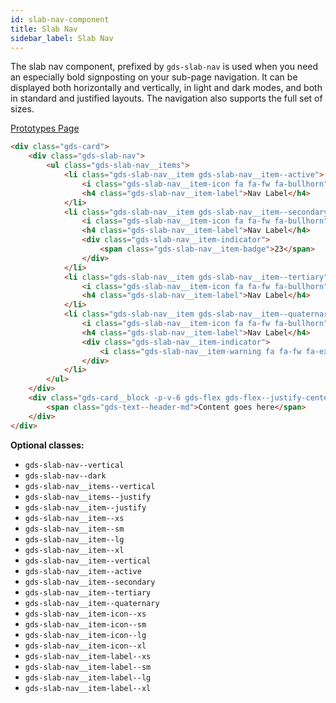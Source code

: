 ```yaml
---
id: slab-nav-component
title: Slab Nav
sidebar_label: Slab Nav
---
```


The slab nav component, prefixed by `gds-slab-nav` is used when you need an especially bold signposting on your sub-page navigation. It can be displayed both horizontally and vertically, in light and dark modes, and both in standard and justified layouts. The navigation also supports the full set of sizes.

<p style="margin-bottom: 0.8em">
    <a href="https://ds.gumgum.com/stable/index.html#gds-slab-nav" target="_blank">Prototypes Page</a>
</p>

```html
<div class="gds-card">
    <div class="gds-slab-nav">
        <ul class="gds-slab-nav__items">
            <li class="gds-slab-nav__item gds-slab-nav__item--active">
                <i class="gds-slab-nav__item-icon fa fa-fw fa-bullhorn" aria-hidden="true"></i>
                <h4 class="gds-slab-nav__item-label">Nav Label</h4>
            </li>
            <li class="gds-slab-nav__item gds-slab-nav__item--secondary">
                <i class="gds-slab-nav__item-icon fa fa-fw fa-bullhorn" aria-hidden="true"></i>
                <h4 class="gds-slab-nav__item-label">Nav Label</h4>
                <div class="gds-slab-nav__item-indicator">
                    <span class="gds-slab-nav__item-badge">23</span>
                </div>
            </li>
            <li class="gds-slab-nav__item gds-slab-nav__item--tertiary">
                <i class="gds-slab-nav__item-icon fa fa-fw fa-bullhorn" aria-hidden="true"></i>
                <h4 class="gds-slab-nav__item-label">Nav Label</h4>
            </li>
            <li class="gds-slab-nav__item gds-slab-nav__item--quaternary">
                <i class="gds-slab-nav__item-icon fa fa-fw fa-bullhorn" aria-hidden="true"></i>
                <h4 class="gds-slab-nav__item-label">Nav Label</h4>
                <div class="gds-slab-nav__item-indicator">
                    <i class="gds-slab-nav__item-warning fa fa-fw fa-exclamation-circle"></i>
                </div>
            </li>
        </ul>
    </div>
    <div class="gds-card__block -p-v-6 gds-flex gds-flex--justify-center gds-flex--align-center">
        <span class="gds-text--header-md">Content goes here</span>
    </div>
</div>
```

__Optional classes:__

- `gds-slab-nav--vertical`
- `gds-slab-nav--dark`
- `gds-slab-nav__items--vertical`
- `gds-slab-nav__items--justify`
- `gds-slab-nav__item--justify`
- `gds-slab-nav__item--xs`
- `gds-slab-nav__item--sm`
- `gds-slab-nav__item--lg`
- `gds-slab-nav__item--xl`
- `gds-slab-nav__item--vertical`
- `gds-slab-nav__item--active`
- `gds-slab-nav__item--secondary`
- `gds-slab-nav__item--tertiary`
- `gds-slab-nav__item--quaternary`
- `gds-slab-nav__item-icon--xs`
- `gds-slab-nav__item-icon--sm`
- `gds-slab-nav__item-icon--lg`
- `gds-slab-nav__item-icon--xl`
- `gds-slab-nav__item-label--xs`
- `gds-slab-nav__item-label--sm`
- `gds-slab-nav__item-label--lg`
- `gds-slab-nav__item-label--xl`
